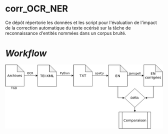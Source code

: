 # corr_OCR_NER

Ce dépôt répertorie les données et les script pour l'évaluation de l'impact de la correction automatique du texte océrisé sur la tâche de reconnaissance d'entités nommées dans un corpus bruité.

# *Workflow* 

<p align="center">
  <img src="img/workflow_corr_ocr_ren.jpg">
</p> 









